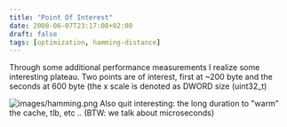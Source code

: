 ```yaml
---
title: "Point Of Interest"
date: 2008-06-07T23:17:08+02:00
draft: false
tags: [optimization, hamming-distance]
---
```


Through some additional performance measurements I realize some interesting
plateau. Two points are of interest, first at ~200 byte and the seconds at 600
byte (the x scale is denoted as DWORD size (uint32\_t)


![images/hamming.png](images/hamming.png)
Also quit interesting: the long duration to "warm" the cache, tlb, etc ..
(BTW: we talk about microseconds)


